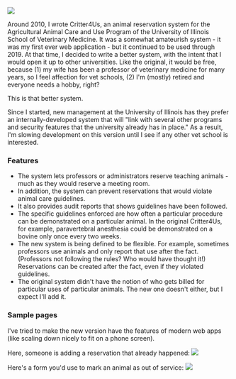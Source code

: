 ![](https://github.com/marick/crit19/blob/master/pics/1-trimmed.png?raw=true)


Around 2010, I wrote Critter4Us, an animal reservation system for the Agricultural Animal Care and Use Program of the University of Illinois School of Veterinary Medicine. It was a somewhat amateurish system - it was my first ever web application - but it continued to be used through 2019. At that time, I decided to write a better system, with the intent that I would open it up to other universities. Like the original, it would be free, because (1) my wife has been a professor of veterinary medicine for many years, so I feel affection for vet schools, (2) I'm (mostly) retired and everyone needs a hobby, right?

This is that better system.

Since I started, new management at the University of Illinois has they prefer an internally-developed system that will "link with several other programs and security features that the university already has in place." As a result, I'm slowing development on this version until I see if any other vet school is interested. 

### Features

* The system lets professors or administrators reserve teaching animals - much as they would reserve a meeting room.
* In addition, the system can prevent reservations that would violate animal care guidelines. 
* It also provides audit reports that shows guidelines have been followed. 
* The specific guidelines enforced are how often a particular procedure can be demonstrated on a particular animal. In the original Critter4Us, for example, paravertebral anesthesia could be demonstrated on a bovine only once every two weeks.
* The new system is being defined to be flexible. For example, sometimes professors use animals and only report that use after the fact. (Professors not following the rules? Who would have thought it!) Reservations can be created after the fact, even if they violated guidelines.
* The original system didn't have the notion of who gets billed for particular uses of particular animals. The new one doesn't either, but I expect I'll add it.

### Sample pages

I've tried to make the new version have the features of modern web apps (like scaling down nicely to fit on a phone screen). 

Here, someone is adding a reservation that already happened:
![](https://github.com/marick/crit19/blob/master/pics/2.png?raw=true)

Here's a form you'd use to mark an animal as out of service:
![](https://github.com/marick/crit19/blob/master/pics/3.png?raw=true)
